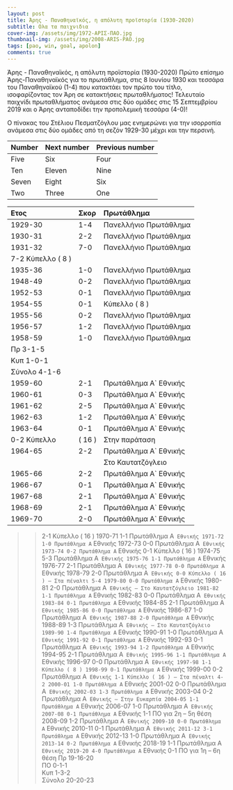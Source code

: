 ```yaml
---
layout: post
title: Άρης - Παναθηναϊκός, η απόλυτη προϊστορία (1930-2020)
subtitle: Ολα τα παιχνιδια
cover-img: /assets/img/1972-ΑΡΙΣ-ΠΑΟ.jpg
thumbnail-img: /assets/img/2008-ARIS-PAO.jpg    
tags: [pao, win, goal, apolon]
comments: true
---
```


Άρης - Παναθηναϊκός, η απόλυτη προϊστορία (1930-2020)
Πρώτο επίσημο Άρης-Παναθηναϊκός για το πρωτάθλημα, στις 8 Ιουνίου 1930 και τεσσάρα του Παναθηναϊκού (1-4) που κατακτάει τον πρώτο του τίτλο, ισοφαρίζοντας τον Άρη σε κατακτήσεις πρωταθλήματος! Τελευταίο παιχνίδι πρωταθλήματος ανάμεσα στις δύο ομάδες στις 15 Σεπτεμβρίου 2019 και ο Άρης ανταποδίδει την προπολεμική τεσσάρα (4-0)!

Ο πίνακας του Στέλιου Πεσματζόγλου μας ενημερώνει για την ισορροπία ανάμεσα στις δύο ομάδες από τη σεζόν 1929-30 μέχρι και την περσινή. 

| Number | Next number | Previous number |
| :------ |:--- | :--- |
| Five | Six | Four |
| Ten | Eleven | Nine |
| Seven | Eight | Six |
| Two | Three | One |


| Ετος  | Σκορ| Πρωτάθλημα            |
| :-----|:--- | :---                  |
|1929-30|	1-4 |	Πανελλήνιο Πρωτάθλημα | 
|1930-31|	2-2 |	Πανελλήνιο Πρωτάθλημα |
|1931-32|	7-0 |	Πανελλήνιο Πρωτάθλημα |
|7-2	Κύπελλο ( 8 )|
|1935-36|	1-0 |	Πανελλήνιο Πρωτάθλημα |
|1948-49|	0-2 |	Πανελλήνιο Πρωτάθλημα |
|1952-53|	0-1 |	Πανελλήνιο Πρωτάθλημα |
|1954-55|	0-1 |	Κύπελλο ( 8 ) |
|1955-56|	0-2 |	Πανελλήνιο Πρωτάθλημα |
|1956-57|	1-2 |	Πανελλήνιο Πρωτάθλημα |
|1958-59|	1-0 |	Πανελλήνιο Πρωτάθλημα |
|Πρ	3-1-5|
|Κυπ	1-0-1|
|Σύνολο	4-1-6| 
|1959-60|	2-1	|Πρωτάθλημα Α` Εθνικής |
|1960-61|	0-3	|Πρωτάθλημα Α` Εθνικής |
|1961-62|	2-5	|Πρωτάθλημα Α` Εθνικής |
|1962-63|	1-2	|Πρωτάθλημα Α` Εθνικής |
|1963-64|	0-1	|Πρωτάθλημα Α` Εθνικής |
|0-2	Κύπελλο |( 16 ) | Στην παράταση|
|1964-65|	2-2	|Πρωτάθλημα Α` Εθνικής |
|       |     |Στο Καυτατζόγλειο     |
|1965-66|	2-2	|Πρωτάθλημα Α` Εθνικής |
|1966-67|	0-1	|Πρωτάθλημα Α` Εθνικής |
|1967-68|	2-1	|Πρωτάθλημα Α` Εθνικής |
|1968-69|	2-1	|Πρωτάθλημα Α` Εθνικής |
|1969-70| 2-0	|Πρωτάθλημα Α` Εθνικής |

>> 	2-1	Κύπελλο ( 16 )
1970-71	1-1	Πρωτάθλημα Α` Εθνικής
1971-72	1-0	Πρωτάθλημα Α` Εθνικής
1972-73	0-0	Πρωτάθλημα Α` Εθνικής
1973-74	0-2	Πρωτάθλημα Α` Εθνικής
>> 	0-1	Κύπελλο ( 16 )
1974-75	5-3	Πρωτάθλημα Α` Εθνικής
1975-76	1-1	Πρωτάθλημα Α` Εθνικής
1976-77	2-1	Πρωτάθλημα Α` Εθνικής
1977-78	0-0	Πρωτάθλημα Α` Εθνικής
1978-79	2-0	Πρωτάθλημα Α` Εθνικής
>> 	0-0	Κύπελλο ( 16 ) – Στα πέναλτι 5-4
1979-80	0-0	Πρωτάθλημα Α` Εθνικής
1980-81	2-0	Πρωτάθλημα Α` Εθνικής – Στο Καυτατζόγλειο
1981-82	1-1	Πρωτάθλημα Α` Εθνικής
1982-83	0-0	Πρωτάθλημα Α` Εθνικής
1983-84	0-1	Πρωτάθλημα Α` Εθνικής
1984-85	2-1	Πρωτάθλημα Α` Εθνικής
1985-86	0-0	Πρωτάθλημα Α` Εθνικής
1986-87	1-0	Πρωτάθλημα Α` Εθνικής
1987-88	2-0	Πρωτάθλημα Α` Εθνικής
1988-89	1-3	Πρωτάθλημα Α` Εθνικής – Στο Καυτατζόγλειο
1989-90	1-4	Πρωτάθλημα Α` Εθνικής
1990-91	1-0	Πρωτάθλημα Α` Εθνικής
1991-92	0-1	Πρωτάθλημα Α` Εθνικής
1992-93	0-1	Πρωτάθλημα Α` Εθνικής
1993-94	1-2	Πρωτάθλημα Α` Εθνικής
1994-95	2-1	Πρωτάθλημα Α` Εθνικής
1995-96	1-1	Πρωτάθλημα Α` Εθνικής
1996-97	0-0	Πρωτάθλημα Α` Εθνικής
1997-98	1-1	Κύπελλο ( 8 )
1998-99	0-1	Πρωτάθλημα Α` Εθνικής
1999-00	0-2	Πρωτάθλημα Α` Εθνικής
>> 	1-1	Κύπελλο ( 16 ) – Στα πέναλτι 4-2
2000-01	1-0	Πρωτάθλημα Α` Εθνικής
2001-02	0-0	Πρωτάθλημα Α` Εθνικής
2002-03	1-3	Πρωτάθλημα Α` Εθνικής
2003-04	0-2	Πρωτάθλημα Α` Εθνικής – Στην Ευκαρπία
2004-05	1-1	Πρωτάθλημα Α` Εθνικής
2006-07	1-0	Πρωτάθλημα Α` Εθνικής
2007-08	0-1	Πρωτάθλημα Α` Εθνικής
>> 	1-1	ΠΟ για 2η – 5η θέση
2008-09	1-2	Πρωτάθλημα Α` Εθνικής
2009-10	0-0	Πρωτάθλημα Α` Εθνικής
2010-11	0-1	Πρωτάθλημα Α` Εθνικής
2011-12	3-1	Πρωτάθλημα Α` Εθνικής
2012-13	1-0	Πρωτάθλημα Α` Εθνικής
2013-14	0-2	Πρωτάθλημα Α` Εθνικής
2018-19	1-1	Πρωτάθλημα Α` Εθνικής
2019-20	4-0	Πρωτάθλημα Α` Εθνικής
>> 	0-1	ΠΟ για 1η – 6η θέση
Πρ	19-16-20	
ΠΟ	0-1-1	
Κυπ	1-3-2	
Σύνολο	20-20-23
